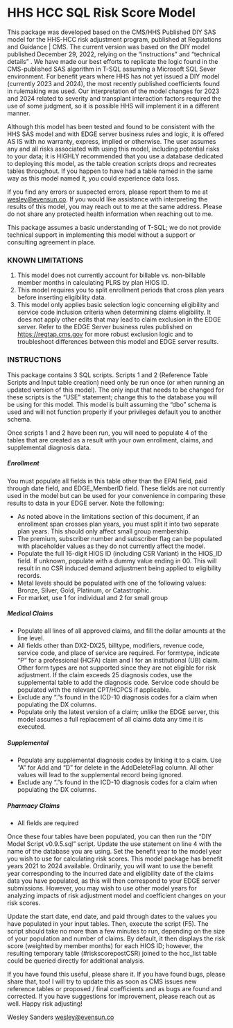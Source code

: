# HHS HCC SQL Risk Score Model

This package was developed based on the CMS/HHS Published DIY SAS model for the HHS-HCC risk adjustment program, published at Regulations and Guidance | CMS. The current version was based on the DIY model published December 29, 2022, relying on the “instructions”  and “technical details” . We have made our best efforts to replicate the logic found in the CMS-published SAS algorithm in T-SQL assuming a Microsoft SQL Sever environment. For benefit years where HHS has not yet issued a DIY model (currently 2023 and 2024), the most recently published coefficients found in rulemaking was used.  Our interpretation of the model changes for 2023 and 2024 related to severity and transplant interaction factors required the use of some judgment, so it is possible HHS will implement it in a different manner.

Although this model has been tested and found to be consistent with the HHS SAS model and with EDGE server business rules and logic, it is offered AS IS with no warranty, express, implied or otherwise. The user assumes any and all risks associated with using this model, including potential risks to your data; it is HIGHLY recommended that you use a database dedicated to deploying this model, as the table creation scripts drops and recreates tables throughout. If you happen to have had a table named in the same way as this model named it, you could experience data loss. 

If you find any errors or suspected errors, please report them to me at wesley@evensun.co. If you would like assistance with interpreting the results of this model, you may reach out to me at the same address. Please do not share any protected health information when reaching out to me.

This package assumes a basic understanding of T-SQL; we do not provide technical support in implementing this model without a support or consulting agreement in place.

### KNOWN LIMITATIONS

1.	This model does not currently account for billable vs. non-billable member months in calculating PLRS by plan HIOS ID.
2.	This model requires you to split enrollment periods that cross plan years before inserting eligibility data.
3.	This model only applies basic selection logic concerning eligibility and service code inclusion criteria when determining claims eligibility. It does not apply other edits that may lead to claim exclusion in the EDGE server. Refer to the EDGE Server business rules published on https://regtap.cms.gov for more robust exclusion logic and to troubleshoot differences between this model and EDGE server results.

### INSTRUCTIONS

This package contains 3 SQL scripts. Scripts 1 and 2 (Reference Table Scripts and Input table creation) need only be run once (or when running an updated version of this model). The only input that needs to be changed for these scripts is the “USE” statement; change this to the database you will be using for this model. This model is built assuming the “dbo” schema is used and will not function properly if your privileges default you to another schema.

Once scripts 1 and 2 have been run, you will need to populate 4 of the tables that are created as a result with your own enrollment, claims, and supplemental diagnosis data.

##### Enrollment
You must populate all fields in this table other than the EPAI field, paid through date field, and EDGE_MemberID field. These fields are not currently used in the model but can be used for your convenience in comparing these results to data in your EDGE server. Note the following:
- As noted above in the limitations section of this document, if an enrollment span crosses plan years, you must split it into two separate plan years. This should only affect small group membership. 
- The premium, subscriber number and subscriber flag can be populated with placeholder values as they do not currently affect the model.
- Populate the full 16-digit HIOS ID (including CSR Variant) in the HIOS_ID field. If unknown, populate with a dummy value ending in 00. This will result in no CSR induced demand adjustment being applied to eligibility records.
- Metal levels should be populated with one of the following values: Bronze, Silver, Gold, Platinum, or Catastrophic. 
- For market, use 1 for individual and 2 for small group

##### Medical Claims
- Populate all lines of all approved claims, and fill the dollar amounts at the line level.
- All fields other than DX2-DX25, billtype, modifiers, revenue code, service code, and place of service are required. For formtype, indicate “P” for a professional (HCFA) claim and I for an institutional (UB) claim. Other form types are not supported since they are not eligible for risk adjustment. If the claim exceeds 25 diagnosis codes, use the supplemental table to add the diagnosis code. Service code should be populated with the relevant CPT/HCPCS if applicable. 
- Exclude any “.”s found in the ICD-10 diagnosis codes for a claim when populating the DX columns.
- Populate only the latest version of a claim; unlike the EDGE server, this model assumes a full replacement of all claims data any time it is executed.

##### Supplemental
- Populate any supplemental diagnosis codes by linking it to a claim. Use “A” for Add and “D” for delete in the AddDeleteFlag column. All other values will lead to the supplemental record being ignored. 
- Exclude any “.”s found in the ICD-10 diagnosis codes for a claim when populating the DX columns.

##### Pharmacy Claims
- All fields are required

Once these four tables have been populated, you can then run the “DIY Model Script v0.9.5.sql” script. Update the use statement on line 4 with the name of the database you are using. Set the benefit year to the model year you wish to use for calculating risk scores. This model package has benefit years 2021 to 2024 available. Ordinarily, you will want to use the benefit year corresponding to the incurred date and eligibility date of the claims data you have populated, as this will then correspond to your EDGE server submissions. However, you may wish to use other model years for analyzing impacts of risk adjustment model and coefficient changes on your risk scores.

Update the start date, end date, and paid through dates to the values you have populated in your input tables. Then, execute the script (F5). The script should take no more than a few minutes to run, depending on the size of your population and number of claims. By default, it then displays the risk score (weighted by member months) for each HIOS ID; however, the resulting temporary table (#riskscorepostCSR) joined to the hcc_list table could be queried directly for additional analysis.

If you have found this useful, please share it. If you have found bugs, please share that, too! I will try to update this as soon as CMS issues new reference tables or proposed / final coefficients and as bugs are found and corrected. If you have suggestions for improvement, please reach out as well. Happy risk adjusting!

Wesley Sanders
wesley@evensun.co
